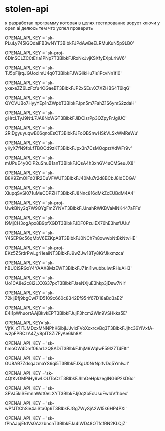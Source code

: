 # stolen-api
я разработал программу которая в целях тестирование ворует ключи у open ai делюсь тем что успел проверить  

OPENAI_API_KEY = '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'

OPENAI_API_KEY = 'sk-proj-6DlnSCLZC0tErla1PNp7T3BlbkFJRxNxJvjKSXfyEXpLrhW6' 

OPENAI_API_KEY = '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'

OPENAI_API_KEY = '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'

OPENAI_API_KEY = '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'

OPENAI_API_KEY = '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'

OPENAI_API_KEY = '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'

OPENAI_API_KEY = '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'

OPENAI_API_KEY = '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'

OPENAI_API_KEY = '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'

OPENAI_API_KEY = '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'

OPENAI_API_KEY = 'sk-proj-UwkBNy2q7W9QYgFm2YNVT3BlbkFJJnahRWKBVaMNK447aFFs'

OPENAI_API_KEY = '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'

OPENAI_API_KEY = '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'

OPENAI_API_KEY = 'sk-proj-EKz5Z5rdrPwLgri1eaiNT3BlbkFJ9wZJw18Ty8IGfJkxmzca'

OPENAI_API_KEY = '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'

OPENAI_API_KEY = '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'

OPENAI_API_KEY = 'sk-72kijBfj9bgCwl7lD5109c660c8342Ef954f67D18aBd3aE2'

OPENAI_API_KEY = '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'

OPENAI_API_KEY='sk-VjfK_xTITJMDcxMNNPhK6ibjIJJvlxFVoXoxrcvBq3T3BlbkFJjhc36YiVxfA-w2pFPRCzA47_v8pITSZi7FyAe6kh8A'

OPENAI_API_KEY = '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'

OPENAI_API_KEY = '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'

OPENAI_API_KEY ='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'

OPENAI_API_KEY = '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'

OPENAI_API_KEY = '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'

OPENAI_API_KEY = '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'
